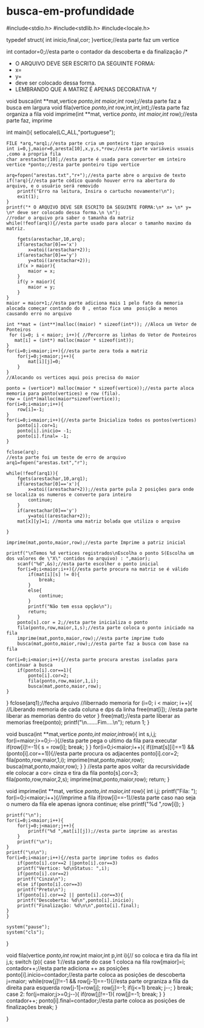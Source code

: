 # busca-em-profundidade
#include<stdio.h>
#include<stdlib.h>
#include<locale.h>

typedef struct{
	int inicio,final,cor;
}vertice;//esta parte faz um vertice

int contador=0;//esta parte o contador da descoberta e da finalização
 /*
  * O ARQUIVO DEVE SER ESCRITO DA SEGUINTE FORMA:
  * x= 
  * y= 
  * deve ser colocado dessa forma.
  * LEMBRANDO QUE A MATRIZ É APENAS DECORATIVA
  */

void busca(int **mat,vertice *ponto,int maior,int* row);//esta parte faz a busca em largura
void fila(vertice *ponto,int* row,int,int,int);//esta parte faz organiza a fila
void imprime(int **mat, vertice *ponto, int maior,int* row);//esta parte faz, imprime


int main(){
	setlocale(LC_ALL,"portuguese");
	
	FILE *arq,*arq1;//esta parte cria um ponteiro tipo arquivo
	int i=0,j,maior=0,aresta[10],x,y,s,*row;//esta parte variáveis usuais ,como a propria fila
	char arestachar[10];//esta parte é usada para converter em inteiro
	vertice *ponto;//esta parte ponteiro tipo vertice
	
	arq=fopen("arestas.txt","r+");//esta parte abre o arquivo de texto
	if(!arq){//esta parte códico quando houver erro na abertura do arquivo, e o usuário será removido
		printf("Erro na leitura, Insira o cartucho novamente!\n");
		exit(1);
	}
	printf("* O ARQUIVO DEVE SER ESCRITO DA SEGUINTE FORMA:\n* x= \n* y= \n* deve ser colocado dessa forma.\n \n");
	//rodar o arquivo pra saber o tamanha da matriz
	while(!feof(arq)){//esta parte usado para alocar o tamanho maximo da matriz.
			
		fgets(arestachar,10,arq);
		if(arestachar[0]=='x')
			x=atoi((arestachar+2));
		if(arestachar[0]=='y')
			y=atoi((arestachar+2));
		if(x > maior){
			maior = x;
		}
		if(y > maior){
			maior = y;
		}
	}
	maior = maior+1;//esta parte adiciona mais 1 pelo fato da memoria alocada começar contando do 0 , entao fica uma  posição a menos causando erro no arquivo
	
	int **mat = (int**)malloc((maior) * sizeof(int*)); //Aloca um Vetor de Ponteiros
 	 for (i=0; i < maior; i++){ //Percorre as linhas do Vetor de Ponteiros
       mat[i] = (int*) malloc(maior * sizeof(int)); 
	}
	for(i=0;i<maior;i++){//esta parte zera toda a matriz
		for(j=0;j<maior;j++){
			mat[i][j]=0;
		}
	}
	//Alocando os vertices aqui pois precisa do maior
	
	ponto = (vertice*) malloc(maior * sizeof(vertice));//esta parte aloca memoria para ponto(vertices) e row (fila).
	row = (int*)malloc(maior*sizeof(vertice));
	for(i=0;i<maior;i++){
		row[i]=-1;
	}
	for(i=0;i<maior;i++){//esta parte Inicializa todos os pontos(vertices)
		ponto[i].cor=1;
		ponto[i].inicio= -1;
		ponto[i].final= -1;
	}
	
	fclose(arq);
	//esta parte foi um teste de erro de arquivo
	arq1=fopen("arestas.txt","r");
	
	while(!feof(arq1)){	
		fgets(arestachar,10,arq1);
		if(arestachar[0]=='x'){
			x=atoi((arestachar+2));//esta parte pula 2 posições para onde se localiza os numeros e converte para inteiro
			continue;
		}
		if(arestachar[0]=='y')
			y=atoi((arestachar+2));
		mat[x][y]=1; //monta uma matriz bolada que utiliza o arquivo
		
	}

	imprime(mat,ponto,maior,row);//esta parte Imprime a patriz inicial
	
	printf("\nTemos %d vertices registrados\nEscolha o ponto S(Escolha um dos valores de \"X\" contidos no arquivo) : ",maior);
		scanf("%d",&s);//esta parte escolher o ponto inicial
		for(i=0;i<maior;i++){//esta parte procura na matriz se é válido
			if(mat[i][s] != 0){
				break;
			}
			else{
				continue;
			}
			printf("Não tem essa opção\n");
			return;
		}
		ponto[s].cor = 2;//esta parte inicializa o ponto 
		fila(ponto,row,maior,1,s);//esta parte coloca o ponto iniciado na fila
		imprime(mat,ponto,maior,row);//esta parte imprime tudo
		busca(mat,ponto,maior,row);//esta parte faz a busca com base na fila
		
	for(i=0;i<maior;i++){//esta parte procura arestas isoladas para continuar a busca
		if(ponto[i].cor==1){
			ponto[i].cor=2;
			fila(ponto,row,maior,1,i);
			busca(mat,ponto,maior,row);
	}
}
	fclose(arq1);//fecha arquivo
	//libernado memoria
	for (i=0; i < maior; i++){ //Liberando memoria de cada coluna e dps da linha
       free(mat[i]); //esta parte liberar as memorias dentro do vetor
	}
	free(mat);//esta parte liberar as memorias
	free(ponto);
	printf("\n.......Fim....\n");
	return 1;
}

void busca(int **mat,vertice *ponto,int maior,int*row){
	int s,i,j;
	for(i=maior;i>=0;i--){//esta parte pega o ultimo da fila para executar
		if(row[i]!=-1){
			s = row[i];
			break;
		}
	}
	for(i=0;i<maior;i++){
		if((mat[s][i]==1) && (ponto[i].cor==1)){//esta parte procura os adjacentes
			ponto[i].cor=2;
			fila(ponto,row,maior,1,i);
			imprime(mat,ponto,maior,row);
			busca(mat,ponto,maior,row);
		}
	}
		//esta parte apos voltar da recursividade ele colocar a cor= cinza e tira da fila
	ponto[s].cor=3;
	fila(ponto,row,maior,2,s);
	imprime(mat,ponto,maior,row);
	return;
}


void imprime(int **mat, vertice *ponto,int maior,int* row){
	int i,j;
	printf("Fila: ");
	for(i=0;i<maior;i++){//imprime a fila
		if(row[i]==-1)//esta parte caso nao seja o numero da fila ele apenas ignora
		continue;
		else printf("%d ",row[i]);
	}
	
	printf("\n");
	for(i=0;i<maior;i++){
		for(j=0;j<maior;j++){
			printf("%d ",mat[i][j]);//esta parte imprime as arestas
		}
		printf("\n");
	}
	printf("\n\n");
	for(i=0;i<maior;i++){//esta parte imprime todos os dados
		if(ponto[i].cor==2 ||ponto[i].cor==3)
		printf("Vertice: %d\nStatus: ",i);
		if(ponto[i].cor==2)
		printf("Cinza\n");
		else if(ponto[i].cor==3)
		printf("Preto\n");
		if(ponto[i].cor==2 || ponto[i].cor==3){
		printf("Descoberta: %d\n",ponto[i].inicio);
		printf("Finalização: %d\n\n",ponto[i].final);
	}
	}
	
	system("pause");
	system("cls");
}

void fila(vertice *ponto,int* row,int maior,int p,int i){// so coloca e tira da fila
	int j,s;
	switch (p){
		case 1://esta parte do case 1 coloca na fila
			row[maior]=i;
			contador++;//esta parte adiciona ++ as posições
			ponto[i].inicio=contador;//esta parte coloca as posições de descoberta
			j=maior;
			while(row[j]!=-1 && row[j-1]==-1){//esta parte orgraniza a fila da direita para esquerda
				row[j-1]=row[j];
				row[j]=-1;
				if(j<=1)
				break;
				j--;
			}
		break;
		case 2:
			for(j=maior;j>=0;j--){
				if(row[j]!=-1){
					row[j]=-1;
					break;
				}
			}
			contador++;
			ponto[i].final=contador;//esta parte coloca as posições de finalizações
		break;
	}
	
}
